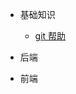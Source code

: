 - 基础知识
  - [git 帮助](https://github.com/pintia/sparkling-daydream/wiki/Git%E5%B8%AE%E5%8A%A9)

- 后端

- 前端


